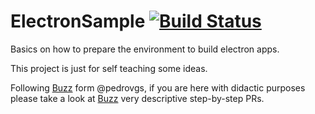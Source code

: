 # ElectronSample [![Build Status](https://travis-ci.org/JorgeCastilloPrz/ElectronSample.svg?branch=master)](https://travis-ci.org/JorgeCastilloPrz/ElectronSample)
Basics on how to prepare the environment to build electron apps.

This project is just for self teaching some ideas.

Following [Buzz](https://github.com/pedrovgs/Buzz) form @pedrovgs, if you are here with didactic purposes
please take a look at [Buzz](https://github.com/pedrovgs/Buzz/pulls) very descriptive step-by-step PRs.
